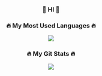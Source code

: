 ### <p align ="center">👋 HI 👋</p>

<h3 align="center">🔥 My Most Used Languages 🔥</h3>
<p align="center">
  <a href="https://github.com/ticketpaper">
    <img align="center" src="https://github-readme-stats.vercel.app/api/top-langs/?username=ticketpaper&layout=compact&show_icons=true&show_owner=true&theme=swift" />
  </a>
</p>
<h3 align="center">🔥 My Git Stats 🔥</h3>
<p align="center">
  <a href="https://github.com/ticketpaper">
    <img align="center" src="https://github-readme-stats.vercel.app/api?username=ticketpaper&locale=kr&hide_title=true&show_icons=false&include_all_commits=true&theme=swift"/>
  </a>
</p>
 
<!--
**ticketpaper/ticketpaper** is a ✨ _special_ ✨ repository because its `README.md` (this file) appears on your GitHub profile.

Here are some ideas to get you started:

- 🔭 I’m currently working on ...
- 🌱 I’m currently learning ...
- 👯 I’m looking to collaborate on ...
- 🤔 I’m looking for help with ...
- 💬 Ask me about ...
- 📫 How to reach me: ...
- 😄 Pronouns: ...
- ⚡ Fun fact: ...
-->
